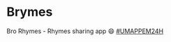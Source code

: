 # Brymes


Bro Rhymes - Rhymes sharing app :smile: [#UMAPPEM24H](https://github.com/JoseCage/umappem24h)
